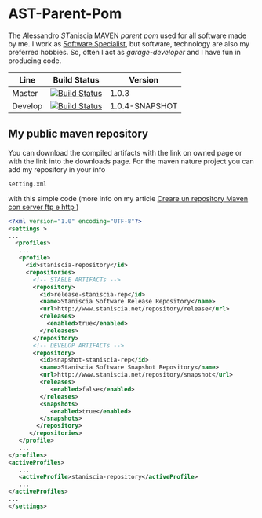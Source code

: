 AST-Parent-Pom
==============
The *A*lessandro *ST*aniscia MAVEN *parent pom*  used for all software made by me. I work as [Software Specialist](http://www.staniscia.net/work-experience/), but software, technology are also my preferred hobbies. So, often I act as *garage-developer* and I have fun in producing code.

|Line        |Build Status|Version|
|------------|------------|------------|
|Master      |[![Build Status](https://travis-ci.org/Odyno/AST-Parent-Pom.png?branch=master)](https://travis-ci.org/Odyno/AST-Parent-Pom)|1.0.3|
|Develop     |[![Build Status](https://travis-ci.org/Odyno/AST-Parent-Pom.png?branch=developer)](https://travis-ci.org/Odyno/AST-Parent-Pom)|1.0.4-SNAPSHOT|


My public maven repository
--------------------------
You can download the compiled artifacts with the link on owned page or with the link into the downloads page. For the maven nature project you can add my repository in your info
```
setting.xml
```
with this simple code (more info on my article [Creare un repository Maven con server ftp e http ](http://www.staniscia.net/807-creare-un-repository-maven-con-server-ftp-e-http/))


```xml
<?xml version="1.0" encoding="UTF-8"?>
<settings >
...
  <profiles>
   ...
   <profile>
     <id>staniscia-repository</id>
     <repositories>
       <!-- STABLE ARTIFACTs -->
       <repository>
         <id>release-staniscia-rep</id>
         <name>Staniscia Software Release Repository</name>
         <url>http://www.staniscia.net/repository/release</url>
         <releases>
           <enabled>true</enabled>
         </releases>
       </repository>
       <!-- DEVELOP ARTIFACTs -->
       <repository>
         <id>snapshot-staniscia-rep</id>
         <name>Staniscia Software Snapshot Repository</name>
         <url>http://www.staniscia.net/repository/snapshot</url>
         <releases>
            <enabled>false</enabled>
         </releases>
         <snapshots>
            <enabled>true</enabled>
         </snapshots>
        </repository>
      </repositories>
   </profile>
   ...
</profiles>
<activeProfiles>
   ...
   <activeProfile>staniscia-repository</activeProfile>
   ...
</activeProfiles>
...
</settings>
```
